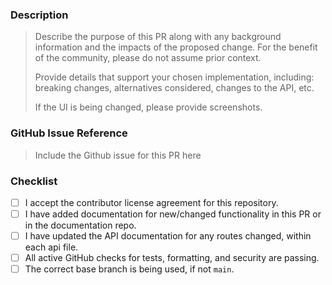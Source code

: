 ### Description

> Describe the purpose of this PR along with any background information and the impacts of the proposed change. For the benefit of the community, please do not assume prior context.
>
> Provide details that support your chosen implementation, including: breaking changes, alternatives considered, changes to the API, etc.
>
> If the UI is being changed, please provide screenshots.

### GitHub Issue Reference

> Include the Github issue for this PR here

### Checklist

- [ ] I accept the contributor license agreement for this repository.
- [ ] I have added documentation for new/changed functionality in this PR or in the documentation repo.
- [ ] I have updated the API documentation for any routes changed, within each api file.
- [ ] All active GitHub checks for tests, formatting, and security are passing.
- [ ] The correct base branch is being used, if not `main`.
